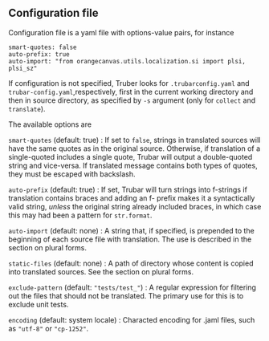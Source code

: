 ## Configuration file

Configuration file is a yaml file with options-value pairs, for instance

```
smart-quotes: false
auto-prefix: true
auto-import: "from orangecanvas.utils.localization.si import plsi, plsi_sz"
```

If configuration is not specified, Truber looks for `.trubarconfig.yaml` and `trubar-config.yaml`,respectively, first in the current working directory and then in source directory, as specified by `-s` argument (only for `collect` and `translate`).

The available options are

`smart-quotes` (default: true)
: If set to `false`, strings in translated sources will have the same quotes as in the original source. Otherwise, if translation of a single-quoted includes a single quote, Trubar will output a double-quoted string and vice-versa. If translated message contains both types of quotes, they must be escaped with backslash.

`auto-prefix` (default: true)
: If set, Trubar will turn strings into f-strings if translation contains braces and adding an f- prefix makes it a syntactically valid string, *unless* the original string already included braces, in which case this may had been a pattern for `str.format`.

`auto-import` (default: none)
: A string that, if specified, is prepended to the beginning of each source file with translation. The use is described in the section on plural forms.

`static-files` (default: none)
: A path of directory whose content is copied into translated sources. See the section on plural forms.

`exclude-pattern` (default: `"tests/test_"`)
: A regular expression for filtering out the files that should not be translated. The primary use for this is to exclude unit tests.

`encoding` (default: system locale)
: Characted encoding for .jaml files, such as `"utf-8"` or `"cp-1252"`.
